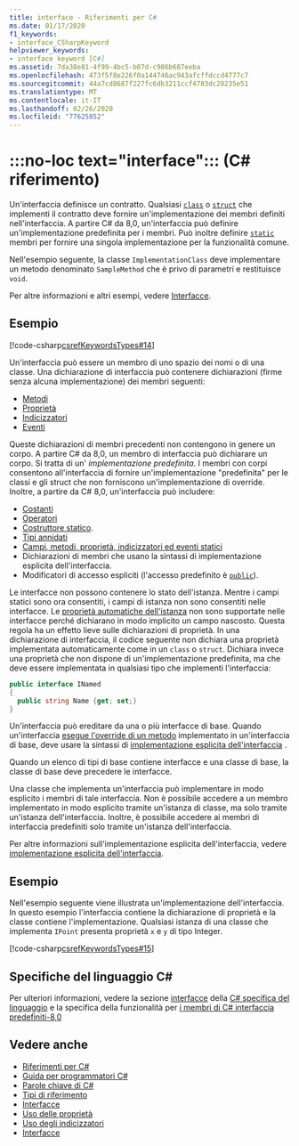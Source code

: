 ```yaml
---
title: interface - Riferimenti per C#
ms.date: 01/17/2020
f1_keywords:
- interface_CSharpKeyword
helpviewer_keywords:
- interface keyword [C#]
ms.assetid: 7da38e81-4f99-4bc5-b07d-c986b687eeba
ms.openlocfilehash: 473f5f8e226f0a144746ac943afcffdccd4777c7
ms.sourcegitcommit: 44a7cd8687f227fc6db3211ccf4783dc20235e51
ms.translationtype: MT
ms.contentlocale: it-IT
ms.lasthandoff: 02/26/2020
ms.locfileid: "77625852"
---
```

# <a name="no-loc-textinterface-c-reference"></a>:::no-loc text="interface"::: (C# riferimento)

Un'interfaccia definisce un contratto. Qualsiasi [`class`](class.md) o [`struct`](../builtin-types/struct.md) che implementi il contratto deve fornire un'implementazione dei membri definiti nell'interfaccia. A partire C# da 8,0, un'interfaccia può definire un'implementazione predefinita per i membri. Può inoltre definire [`static`](static.md) membri per fornire una singola implementazione per la funzionalità comune.

Nell'esempio seguente, la classe `ImplementationClass` deve implementare un metodo denominato `SampleMethod` che è privo di parametri e restituisce `void`.

Per altre informazioni e altri esempi, vedere [Interfacce](../../programming-guide/interfaces/index.md).

## <a name="example"></a>Esempio

[!code-csharp[csrefKeywordsTypes#14](~/samples/snippets/csharp/VS_Snippets_VBCSharp/csrefKeywordsTypes/CS/keywordsTypes.cs#14)]

Un'interfaccia può essere un membro di uno spazio dei nomi o di una classe. Una dichiarazione di interfaccia può contenere dichiarazioni (firme senza alcuna implementazione) dei membri seguenti:

- [Metodi](../../programming-guide/classes-and-structs/methods.md)
- [Proprietà](../../programming-guide/classes-and-structs/using-properties.md)
- [Indicizzatori](../../programming-guide/indexers/using-indexers.md)
- [Eventi](event.md)

Queste dichiarazioni di membri precedenti non contengono in genere un corpo. A partire C# da 8,0, un membro di interfaccia può dichiarare un corpo. Si tratta di un' *implementazione predefinita*. I membri con corpi consentono all'interfaccia di fornire un'implementazione "predefinita" per le classi e gli struct che non forniscono un'implementazione di override. Inoltre, a partire da C# 8,0, un'interfaccia può includere:

- [Costanti](const.md)
- [Operatori](../operators/operator-overloading.md)
- [Costruttore statico](../../programming-guide/classes-and-structs/constructors.md#static-constructors).
- [Tipi annidati](../../programming-guide/classes-and-structs/nested-types.md)
- [Campi, metodi, proprietà, indicizzatori ed eventi statici](static.md)
- Dichiarazioni di membri che usano la sintassi di implementazione esplicita dell'interfaccia.
- Modificatori di accesso espliciti (l'accesso predefinito è [`public`](access-modifiers.md)).

Le interfacce non possono contenere lo stato dell'istanza. Mentre i campi statici sono ora consentiti, i campi di istanza non sono consentiti nelle interfacce. Le [proprietà automatiche dell'istanza](../../programming-guide/classes-and-structs/auto-implemented-properties.md) non sono supportate nelle interfacce perché dichiarano in modo implicito un campo nascosto. Questa regola ha un effetto lieve sulle dichiarazioni di proprietà. In una dichiarazione di interfaccia, il codice seguente non dichiara una proprietà implementata automaticamente come in un `class` o `struct`. Dichiara invece una proprietà che non dispone di un'implementazione predefinita, ma che deve essere implementata in qualsiasi tipo che implementi l'interfaccia:

```csharp
public interface INamed
{
  public string Name {get; set;}
}
```

Un'interfaccia può ereditare da una o più interfacce di base. Quando un'interfaccia [esegue l'override di un metodo](override.md) implementato in un'interfaccia di base, deve usare la sintassi di [implementazione esplicita dell'interfaccia](../../programming-guide/interfaces/explicit-interface-implementation.md) .

Quando un elenco di tipi di base contiene interfacce e una classe di base, la classe di base deve precedere le interfacce.

Una classe che implementa un'interfaccia può implementare in modo esplicito i membri di tale interfaccia. Non è possibile accedere a un membro implementato in modo esplicito tramite un'istanza di classe, ma solo tramite un'istanza dell'interfaccia. Inoltre, è possibile accedere ai membri di interfaccia predefiniti solo tramite un'istanza dell'interfaccia.

Per altre informazioni sull'implementazione esplicita dell'interfaccia, vedere [implementazione esplicita dell'interfaccia](../../programming-guide/interfaces/explicit-interface-implementation.md).

## <a name="example"></a>Esempio

Nell'esempio seguente viene illustrata un'implementazione dell'interfaccia. In questo esempio l'interfaccia contiene la dichiarazione di proprietà e la classe contiene l'implementazione. Qualsiasi istanza di una classe che implementa `IPoint` presenta proprietà `x` e `y` di tipo Integer.

[!code-csharp[csrefKeywordsTypes#15](~/samples/snippets/csharp/VS_Snippets_VBCSharp/csrefKeywordsTypes/CS/keywordsTypes.cs#15)]

## <a name="c-language-specification"></a>Specifiche del linguaggio C#

Per ulteriori informazioni, vedere la sezione [interfacce](~/_csharplang/spec/interfaces.md) della [ C# specifica del linguaggio](~/_csharplang/spec/introduction.md) e la specifica della funzionalità per [i membri di C# interfaccia predefiniti-8,0](~/_csharplang/proposals/csharp-8.0/default-interface-methods.md)

## <a name="see-also"></a>Vedere anche

- [Riferimenti per C#](../index.md)
- [Guida per programmatori C#](../../programming-guide/index.md)
- [Parole chiave di C#](index.md)
- [Tipi di riferimento](reference-types.md)
- [Interfacce](../../programming-guide/interfaces/index.md)
- [Uso delle proprietà](../../programming-guide/classes-and-structs/using-properties.md)
- [Uso degli indicizzatori](../../programming-guide/indexers/using-indexers.md)
- [Interfacce](../../programming-guide/interfaces/index.md)
